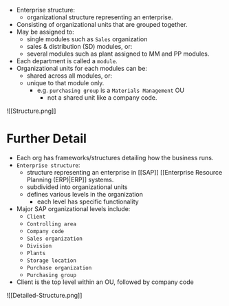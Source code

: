 - Enterprise structure:
	- organizational structure representing an enterprise.
- Consisting of organizational units that are grouped together.
- May be assigned to:
	- single modules such as `Sales` organization
	- sales & distribution (SD) modules, or:
	- several modules such as plant assigned to MM and PP modules.
- Each department is called a `module`.
- Organizational units for each modules can be:
	- shared across all modules, or:
	- unique to that module only.
		- e.g. `purchasing group` is a `Materials Management` OU
			- not a shared unit like a company code.

![[Structure.png]]
# Further Detail

- Each org has frameworks/structures detailing how the business runs.
- `Enterprise structure`:
	- structure representing an enterprise in [[SAP]] [[Enterprise Resource Planning (ERP)|ERP]] systems.
	- subdivided into organizational units
	- defines various levels in the organization
		- each level has specific functionality
- Major SAP organizational levels include:
	- `Client`
	- `Controlling area`
	- `Company code`
	- `Sales organization`
	- `Division`
	- `Plants`
	- `Storage location`
	- `Purchase organization`
	- `Purchasing group`
- Client is the top level within an OU, followed by company code

![[Detailed-Structure.png]]

